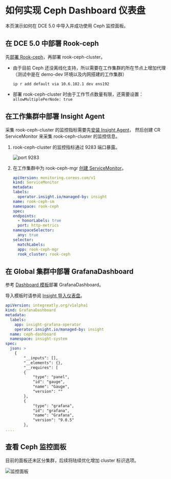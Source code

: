# 如何实现 Ceph Dashboard 仪表盘

本页演示如何在 DCE 5.0 中导入并成功使用 Ceph 监控面板。

## 在 DCE 5.0 中部署 Rook-ceph

先[部署 Rook-ceph](./dce-rook-ceph.md)，再部署 rook-ceph-cluster。

- 由于目前 Ceph 还没离线化支持，所以需要在工作集群的所在节点上增加代理（测试中是在 demo-dev 环境以及内网搭建的工作集群）

    ```shell
    ip r add default via 10.6.102.1 dev ens192
    ```

- 部署 rook-ceph-cluster 时由于工作节点数量有限，还需要设置：`allowMultiplePerNode: true`

## 在工作集群中部署 Insight Agent

采集 rook-ceph-cluster 的监控指标需要先[安装 Insight Agent](../../insight/quickstart/install/install-agent.md)，
然后创建 CR ServiceMonitor 来采集 rook-ceph-cluster 的监控信息。

1. rook-ceph-cluster 的监控指标通过 9283 端口暴露。

    ![port 9283](https://docs.daocloud.io/daocloud-docs-images/docs/storage/solutions/images/agen01.png)

1. 在工作集群中为 rook-ceph-mgr [创建 ServiceMonitor](../../insight/user-guide/collection-manag/service-monitor.md#_3)。

    ```yaml
    apiVersion: monitoring.coreos.com/v1
    kind: ServiceMonitor
    metadata:
    labels:
      operator.insight.io/managed-by: insight
    name: rook-ceph-sm
    namespace: rook-ceph
    spec:
    endpoints:
      - honorLabels: true
      port: http-metrics
    namespaceSelector:
      any: true
    selector:
      matchLabels:
      app: rook-ceph-mgr
      rook_cluster: rook-ceph
    ```

## 在 Global 集群中部署 GrafanaDashboard

参考 [Dashboard 模板](https://grafana.com/grafana/dashboards/2842-ceph-cluster/)部署 GrafanaDashboard。

导入模板时请参阅 [Insight 导入仪表盘](../../insight/user-guide/dashboard/import-dashboard.md)。

```yaml
apiVersion: integreatly.org/v1alpha1
kind: GrafanaDashboard
metadata:
  labels:
    app: insight-grafana-operator
    operator.insight.io/managed-by: insight
  name: ceph-dashboard
  namespace: insight-system
spec:
  json: >
    {
        "__inputs": [],
        "__elements": {},
        "__requires": [
        {
            "type": "panel",
            "id": "gauge",
            "name": "Gauge",
            "version": ""
        },
        {
            "type": "grafana",
            "id": "grafana",
            "name": "Grafana",
            "version": "9.0.5"
        },
....
```

## 查看 Ceph 监控面板

目前的面板还未区分集群，后续将陆续优化增加 cluster 标识选项。

![监控面板](https://docs.daocloud.io/daocloud-docs-images/docs/storage/solutions/images/dashboard01.png)
